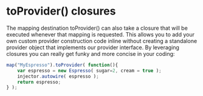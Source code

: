 # toProvider() closures
The mapping destination toProvider() can also take a closure that will be executed whenever that mapping is requested. This allows you to add your own custom provider construction code inline without creating a standalone provider object that implements our provider interface. By leveraging closures you can really get funky and more concise in your coding:

```javascript
map("MyEspresso").toProvider( function(){
	var espresso = new Espresso( sugar=2, cream = true );
	injector.autowire( espresso );
	return espresso;
} );
```

